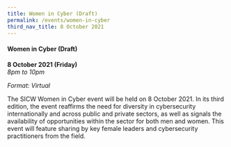 ```yaml
---
title: Women in Cyber (Draft)
permalink: /events/women-in-cyber
third_nav_title: 8 October 2021
---
```

#### **Women in Cyber (Draft)**

**8 October 2021 (Friday)**  
*8pm to 10pm*

*Format: Virtual*

The SICW Women in Cyber event will be held on 8 October 2021. In its third edition, the event reaffirms the need for diversity in cybersecurity internationally and across public and private sectors, as well as signals the availability of opportunities within the sector for both men and women. This event will feature sharing by key female leaders and cybersecurity practitioners from the field.